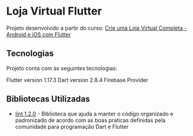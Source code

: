 # Loja Virtual Flutter

Projeto desenvolvido a partir do curso:
[Crie uma Loja Virtual Completa - Android e iOS com Flutter](https://www.udemy.com/course/lojaflutter/)

## Tecnologias

Projeto conta com as seguintes tecnologias:

Flutter version 1.17.3
Dart version 2.8.4
Firebase
Provider

## Bibliotecas Utilizadas

- [lint 1.2.0](https://pub.dev/packages/lint) - Biblioteca que ajuda a manter o código organizado e padronizado de acordo com as boas praticas definidas pela comunidade para programação Dart e Flutter

